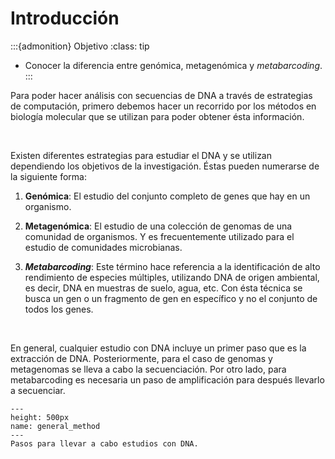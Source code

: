 # Introducción

:::{admonition} Objetivo
:class: tip
* Conocer la diferencia entre genómica, metagenómica y *metabarcoding*.
:::

Para poder hacer análisis con secuencias de DNA a través de estrategias de computación, primero debemos hacer un recorrido por los métodos en biología molecular que se utilizan para poder obtener ésta información.

<br>

Existen diferentes estrategias para estudiar el DNA y se utilizan dependiendo los objetivos de la investigación. Éstas pueden numerarse de la siguiente forma:

1. **Genómica**: El estudio del conjunto completo de genes que hay en un organismo.

2. **Metagenómica**: El estudio de una colección de genomas de una comunidad de organismos. Y es frecuentemente utilizado para el estudio de comunidades microbianas.

3. ***Metabarcoding***: Este término hace referencia a la identificación de alto rendimiento de especies múltiples, utilizando DNA de origen ambiental, es decir, DNA en muestras de suelo, agua, etc. Con ésta técnica se busca un gen o un fragmento de gen en específico y no el conjunto de todos los genes.

<br>

En general, cualquier estudio con DNA incluye un primer paso que es la extracción de DNA. Posteriormente, para el caso de genomas y metagenomas se lleva a cabo la secuenciación. Por otro lado, para metabarcoding es necesaria un paso de amplificación para después llevarlo a secuenciar.

```{figure} ../images/general_method2.png
---
height: 500px
name: general_method
---
Pasos para llevar a cabo estudios con DNA.
```
